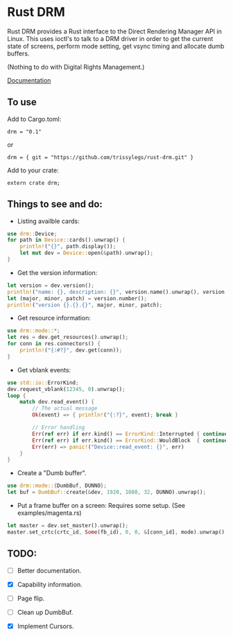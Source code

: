 
# Rust DRM

Rust DRM provides a Rust interface to the Direct Rendering Manager API
in Linux.  This uses ioctl's to talk to a DRM driver in order to get the
current state of screens, perform mode setting, get vsync timing and
allocate dumb buffers.

(Nothing to do with Digital Rights Management.)

[Documentation](https://trissylegs.github.io/rust-drm/drm/index.html)

## To use

Add to Cargo.toml:

```
drm = "0.1"
```

or 

```
drm = { git = "https://github.com/trissylegs/rust-drm.git" }
```

Add to your crate:

```
extern crate drm;
```

## Things to see and do:

* Listing availble cards:

```rust
use drm::Device;
for path in Device::cards().unwrap() {
    println!("{}", path.display());
    let mut dev = Device::open(&path).unwrap();
}
```

* Get the version information:

```rust
let version = dev.version();
println!("name: {}, description: {}", version.name().unwrap(), version.description().unwrap());
let (major, minor, patch) = version.number();
println!("version {}.{}.{}", major, minor, patch);
```

* Get resource information:

```rust
use drm::mode::*;
let res = dev.get_resources().unwrap();
for conn in res.connectors() {
    println!("{:#?}", dev.get(conn));
}
```

* Get vblank events:

```rust
use std::io::ErrorKind;
dev.request_vblank(12345, 0).unwrap();
loop {
    match dev.read_event() {
        // The actual message
        Ok(event) => { println!("{:?}", event); break }

        // Error handling
        Err(ref err) if err.kind() == ErrorKind::Interrupted { continue }
        Err(ref err) if err.kind() == ErrorKind::WouldBlock  { continue }
        Err(err) => panic!("Device::read_event: {}", err)
    }
}
```

* Create a "Dumb buffer".

```rust
use drm::mode::{DumbBuf, DUNNO};
let buf = DumbBuf::create(&dev, 1920, 1080, 32, DUNNO).unwrap();
```

* Put a frame buffer on a screen: Requires some setup. (See examples/magenta.rs)

```rust
let master = dev.set_master().unwrap();
master.set_crtc(crtc_id, Some(fb_id), 0, 0, &[conn_id], mode).unwrap();
```

## TODO:

- [ ] Better documentation.
- [X] Capability information.
- [ ] Page flip.
- [ ] Clean up DumbBuf.
- [X] Implement Cursors.


